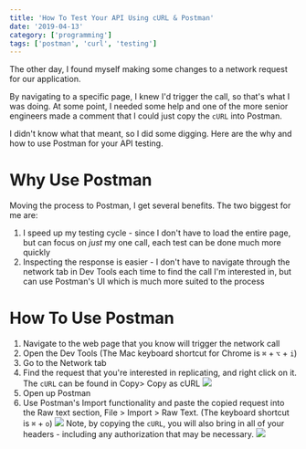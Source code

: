 ```yaml
---
title: 'How To Test Your API Using cURL & Postman'
date: '2019-04-13'
category: ['programming']
tags: ['postman', 'curl', 'testing']
---
```


The other day, I found myself making some changes to a network request for our application.

By navigating to a specific page, I knew I'd trigger the call, so that's what I was doing. At some point, I needed some help and one of the more senior engineers made a comment that I could just copy the `cURL` into Postman.

I didn't know what that meant, so I did some digging. Here are the why and how to use Postman for your API testing.

# Why Use Postman

Moving the process to Postman, I get several benefits. The two biggest for me are:

1. I speed up my testing cycle - since I don't have to load the entire page, but can focus on _just_ my one call, each test can be done much more quickly
2. Inspecting the response is easier - I don't have to navigate through the network tab in Dev Tools each time to find the call I'm interested in, but can use Postman's UI which is much more suited to the process

# How To Use Postman

1. Navigate to the web page that you know will trigger the network call
2. Open the Dev Tools (The Mac keyboard shortcut for Chrome is `⌘` + `⌥` + `i`)
3. Go to the Network tab
4. Find the request that you're interested in replicating, and right click on it. The `cURL` can be found in Copy> Copy as cURL
   ![](./network-tab.png)
5. Open up Postman
6. Use Postman's Import functionality and paste the copied request into the Raw text section, File > Import > Raw Text. (The keyboard shortcut is `⌘` + `o`)
   ![](./raw-text.png)
   Note, by copying the `cURL`, you will also bring in all of your headers - including any authorization that may be necessary.
   ![](./headers.png)
